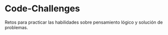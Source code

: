 # Code-Challenges
Retos para practicar las habilidades sobre pensamiento lógico y solución de problemas.
